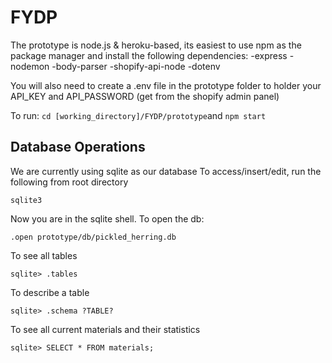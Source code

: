# FYDP


The prototype is node.js & heroku-based, its easiest to use npm as the package manager and install the following dependencies:
-express
-nodemon
-body-parser
-shopify-api-node
-dotenv

You will also need to create a .env file in the prototype folder to holder your API_KEY and API_PASSWORD (get from the shopify admin panel)

To run:
`cd [working_directory]/FYDP/prototype`and
`npm start`

## Database Operations
We are currently using sqlite as our database
To access/insert/edit, run the following from root directory
```
sqlite3
```

Now you are in the sqlite shell. 
To open the db:
```
.open prototype/db/pickled_herring.db
```

To see all tables
```
sqlite> .tables
```

To describe a table

```
sqlite> .schema ?TABLE?
```

To see all current materials and their statistics
```
sqlite> SELECT * FROM materials;
```